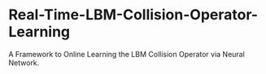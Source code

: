 # Real-Time-LBM-Collision-Operator-Learning
A Framework to Online Learning the LBM Collision Operator via Neural Network.
